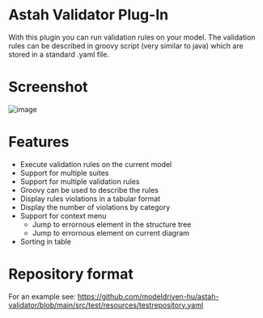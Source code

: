 # Astah Validator Plug-In

With this plugin you can run validation rules on your model. The validation rules
can be described in groovy script (very similar to java) which are stored in a standard
.yaml file.

# Screenshot

![image](https://github.com/modeldriven-hu/astah-validator/assets/8182138/f6541e3f-0056-4f8e-90ec-17b75dce1f56)

# Features

- Execute validation rules on the current model
- Support for multiple suites
- Support for multiple validation rules
- Groovy can be used to describe the rules
- Display rules violations in a tabular format
- Display the number of violations by category
- Support for context menu
    - Jump to errornous element in the structure tree
    - Jump to errornous element on current diagram
- Sorting in table

# Repository format

For an example see: https://github.com/modeldriven-hu/astah-validator/blob/main/src/test/resources/testrepository.yaml
